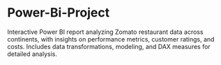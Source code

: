 # Power-Bi-Project
Interactive Power BI report analyzing Zomato restaurant data across continents, with insights on performance metrics, customer ratings, and costs. Includes data transformations, modeling, and DAX measures for detailed analysis.
